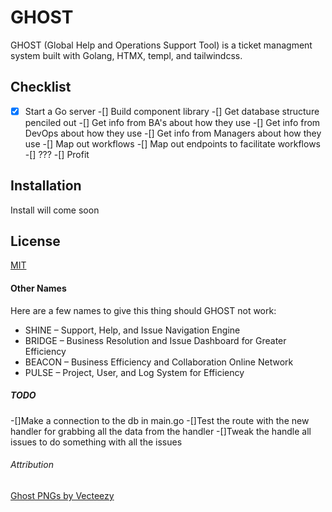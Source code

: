 # GHOST

GHOST (Global Help and Operations Support Tool) is a ticket managment system built with Golang, HTMX, templ, and tailwindcss.

## Checklist

-[X] Start a Go server
-[] Build component library
-[] Get database structure penciled out
-[] Get info from BA's about how they use
-[] Get info from DevOps about how they use
-[] Get info from Managers about how they use
-[] Map out workflows
-[] Map out endpoints to facilitate workflows
-[] ???
-[] Profit

## Installation

Install will come soon

## License

[MIT](https://choosealicense.com/licenses/mit/)

#### Other Names

Here are a few names to give this thing should GHOST not work:
- SHINE – Support, Help, and Issue Navigation Engine
- BRIDGE – Business Resolution and Issue Dashboard for Greater Efficiency
- BEACON – Business Efficiency and Collaboration Online Network
- PULSE – Project, User, and Log System for Efficiency


##### TODO
-[]Make a connection to the db in main.go
-[]Test the route with the new handler for grabbing all the data from the handler
-[]Tweak the handle all issues to do something with all the issues

###### Attribution
[Ghost PNGs by Vecteezy](https://www.vecteezy.com/free-png/ghost)
